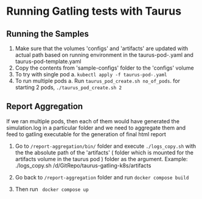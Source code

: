 # Running Gatling tests with Taurus

Running the Samples
-------------------
1. Make sure that the volumes 'configs' and 'artifacts' are updated with actual path  based on running environment in the taurus-pod-.yaml and taurus-pod-template.yaml
2. Copy the contents from 'sample-configs' folder to the 'configs' volume 
3. To try with single pod 
    a. `kubectl apply -f taurus-pod-.yaml`
4. To run multiple pods 
    a. Run  `taurus_pod_create.sh no_of_pods`.  for starting 2 pods, `./taurus_pod_create.sh 2`



Report Aggregation
------------------

If we ran multiple pods, then each of them would have generated the simulation.log in a particular folder and we need to aggregate them and feed to gatling executable for the generation of final html report

1. Go to `/report-aggregation/bin/` folder and execute `./logs_copy.sh`  with the the absolute path of the 'artifacts' ( folder which is mounted for the artifacts volume in the taurus pod ) folder as the argument. 
Example:  ./logs_copy.sh /d/GitRepo/taurus-gatling-k8s/artifacts

2. Go back to `/report-aggregation` folder and run `docker compose build`

3. Then run ` docker compose up`
